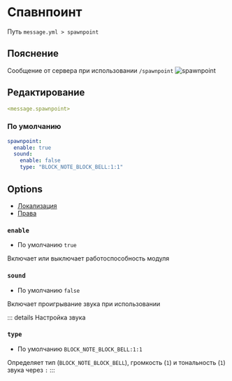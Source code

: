 # Спавнпоинт
Путь `message.yml > spawnpoint`

## Пояснение
Сообщение от сервера при использовании `/spawnpoint`
![spawnpoint](/spawnpoint.png)

## Редактирование
```yaml
<message.spawnpoint>
```

### По умолчанию
```yaml
spawnpoint:
  enable: true
  sound:
    enable: false
    type: "BLOCK_NOTE_BLOCK_BELL:1:1"
```

## Options

- [Локализация](/ru/localizations/ru_ru/message/spawnpoint/)
- [Права](/ru/permission/message/spawnpoint/)

### `enable`
- По умолчанию `true`

Включает или выключает работоспособность модуля

### `sound`
- По умолчанию `false`

Включает проигрывание звука при использовании

::: details Настройка звука
### `type`
- По умолчанию `BLOCK_NOTE_BLOCK_BELL:1:1`

Определяет тип (`BLOCK_NOTE_BLOCK_BELL`), громкость (`1`) и тональность (`1`) звука через `:`
:::
